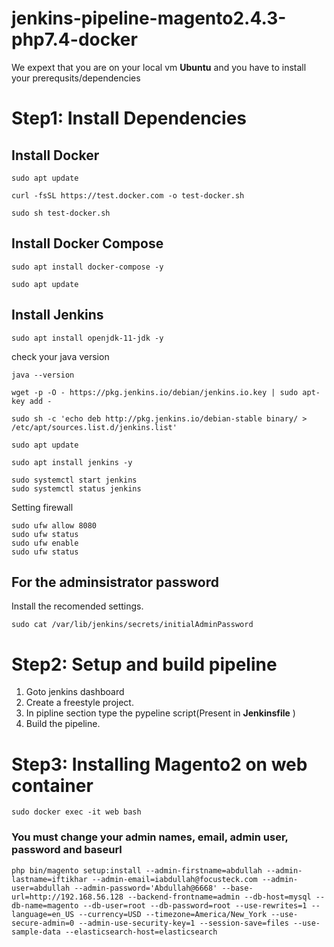 # jenkins-pipeline-magento2.4.3-php7.4-docker
We expext that you are on your local vm **Ubuntu** and you have to install your prerequsits/dependencies
# Step1: Install Dependencies

## Install Docker
```
sudo apt update
```
```
curl -fsSL https://test.docker.com -o test-docker.sh
```
```
sudo sh test-docker.sh
```

## Install Docker Compose

```
sudo apt install docker-compose -y
```
```
sudo apt update
```
## Install Jenkins
```
sudo apt install openjdk-11-jdk -y
```
check your java version
```
java --version
```
```
wget -p -O - https://pkg.jenkins.io/debian/jenkins.io.key | sudo apt-key add -
```
```
sudo sh -c 'echo deb http://pkg.jenkins.io/debian-stable binary/ > /etc/apt/sources.list.d/jenkins.list'
```
```
sudo apt update
```
```
sudo apt install jenkins -y
```
```
sudo systemctl start jenkins
sudo systemctl status jenkins
```
Setting firewall
```
sudo ufw allow 8080
sudo ufw status
sudo ufw enable
sudo ufw status
```
## For the adminsistrator password
Install the recomended settings.
```
sudo cat /var/lib/jenkins/secrets/initialAdminPassword
```
# Step2: Setup and build pipeline

1. Goto jenkins dashboard
2. Create a freestyle project.
3. In pipline section type the pypeline script(Present in **Jenkinsfile** )
4. Build the pipeline.

# Step3: Installing Magento2 on web container
```
sudo docker exec -it web bash
```
### You must change your admin names, email, admin user, password and baseurl
```
php bin/magento setup:install --admin-firstname=abdullah --admin-lastname=iftikhar --admin-email=iabdullah@focusteck.com --admin-user=abdullah --admin-password='Abdullah@6668' --base-url=http://192.168.56.128 --backend-frontname=admin --db-host=mysql --db-name=magento --db-user=root --db-password=root --use-rewrites=1 --language=en_US --currency=USD --timezone=America/New_York --use-secure-admin=0 --admin-use-security-key=1 --session-save=files --use-sample-data --elasticsearch-host=elasticsearch
```
